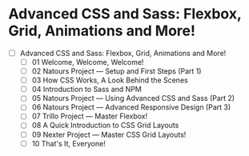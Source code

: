 # Advanced CSS and Sass: Flexbox, Grid, Animations and More!

- [ ] Advanced CSS and Sass: Flexbox, Grid, Animations and More!
  - [ ] 01 Welcome, Welcome, Welcome!
  - [ ] 02 Natours Project — Setup and First Steps (Part 1)
  - [ ] 03 How CSS Works, A Look Behind the Scenes
  - [ ] 04 Introduction to Sass and NPM
  - [ ] 05 Natours Project — Using Advanced CSS and Sass (Part 2)
  - [ ] 06 Natours Project — Advanced Responsive Design (Part 3)
  - [ ] 07 Trillo Project — Master Flexbox!
  - [ ] 08 A Quick Introduction to CSS Grid Layouts
  - [ ] 09 Nexter Project — Master CSS Grid Layouts!
  - [ ] 10 That's It, Everyone!
